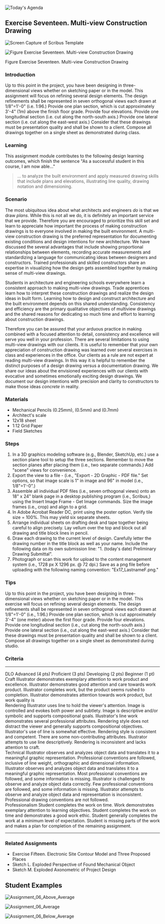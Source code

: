 ![Today's Agenda](images/231002-3_07-1.png)

## Exercise Seventeen. Multi-view Construction Drawing

![Screen Capture of Scribus Template](images/screencap.png)

![Figure Exercise Seventeen. Multi-view Construction Drawing](images/fig17.png)

Figure Exercise Seventeen. Multi-view Construction Drawing

### Introduction

Up to this point in the project, you have been designing in three-dimensional views whether on sketching paper or in the model. This assignment will focus on refining several design elements. The design refinements shall be represented in seven orthogonal views each drawn at 1/8"=1'-0" (i.e. 1:96.) Provide one plan section, which is cut approximately 3'-4" (1m) above the finish floor grade. Provide four elevations. Provide one longitudinal section (i.e. cut along the north-south axis.) Provide one lateral section (i.e. cut along the east-west axis.) Consider that these drawings must be presentation quality and shall be shown to a client. Compose all drawings together on a single sheet as demonstrated during class.

### Learning

This assignment module contributes to the following design learning outcomes, which finish the sentence "As a successful student in this course, I am now able..."

> ... to analyze the built environment and apply measured drawing skills that include plans and elevations, illustrating line quality, drawing notation and dimensioning.

### Scenario

The most ubiquitous idea about what architects and engineers *do* is that we draw *plans*. While this is not all we do, it is definitely an important service that we provide. Therefore you are encouraged to prioritize this skill set and learn to appreciate how important the process of making construction drawings is to everyone involved in making the built environment. A multi-view construction drawing is the preferred representation for documenting existing conditions and design intentions for new architecture. We have discussed the several advantages that include showing proportional relationships between elements, recording accurate measurements and standardizing a language for communicating ideas between designers and constructors. Trained professionals and skilled constructors share an expertise in visualizing how the design gets assembled together by making sense of multi-view drawings.

Students in architecture and engineering schools everywhere learn a consistent approach to making multi-view drawings. Trade apprentices learn how to interpret these construction drawings and realize the design ideas in built form. Learning how to design and construct architecture and the built environment depends on this shared understanding. Consistency and efficiency are the primary qualitative objectives of multiview drawings and the shared reasons for dedicating so much time and effort to learning about construction drawings.

Therefore you can be assured that your arduous practice in making combined with a focused attention to detail, consistency and excellence will serve you well in your profession. There are several limitations to using multi-view drawings with our clients. It is useful to remember that your own appreciation of construction drawing was learned over several exercises in class and experiences in the office. Our clients as a rule are not expert at reading multi-view drawings. In this way it is helpful to remember the distinct purposes of a design drawing versus a documentation drawing. We share our ideas about the envisioned experiences with our clients with evocative and sometimes emotionally exciting design drawings. We document our design intentions with precision and clarity to constructors to make those ideas *concrete* in reality.

### Materials

* Mechanical Pencils (0.25mm), (0.5mm) and (0.7mm)
* Architect's scale
* 12x18 sheet
* 1:12 Grid Paper
* Field Sketches

### Steps

1. In a 3D graphics modeling software (e.g., Blender, SketchUp, etc.) use a section plane tool to setup the three sections. Remember to move the section planes after placing them (i.e., two separate commands.) Add "scene" views for convenience.
1. Export the view to a file - (i.e., "Export - 2D Graphic - PDF file." Set options, so that image scale is 1" in image and 96" in model (i.e., 1/8"=1'-0".)
1. Assemble all individual PDF files (i.e., seven orthogonal views) onto an 18" x 24" blank page in a desktop publishing program (i.e., Scribus,) using the Insert Image Frame - Get Image commands. Size the image frames (i.e., crop) and align to a grid.
1. In Adobe Acrobat Reader DC, print using the poster option. Verify tile size = 100%. This may yield six separate sheets.
1. Arrange individual sheets on drafting desk and tape together being careful to align precisely. Lay vellum over the top and block out all drawing and title block lines in pencil.
1. Draw each drawing to the current level of design. Carefully letter the drawing number in the title block as well as your name. Include the following data on its own submission line: "1.  (today's date) Preliminary Drawing Submittal".
1. Photograph or scan this work for upload to the content management system (i.e., 1728 px X 1296 px. @ 72 dpi.) Save as a png file before uploading with the following naming convention: "Ex17_LastnameF.png."

### Tips

Up to this point in the project, you have been designing in three-dimensional views whether on sketching paper or in the model. This exercise will focus on refining several design elements. The design refinements shall be represented in seven orthogonal views each drawn at 1/8"=1'-0" (i.e., 1:96.) Provide one plan section, which is cut approximately 3'-4" (one meter) above the first floor grade. Provide four elevations. Provide one longitudinal section (i.e., cut along the north-south axis.) Provide one lateral section (i.e., cut along the east-west axis.) Consider that these drawings must be presentation quality and shall be shown to a client. Compose all drawings together on a single sheet as demonstrated during studio.

### Criteria

  ----------------- -------------------------------------------------------------------------------------------------------------------------------------------------------------------------------------------------------------------- -------------------------------------------------------------------------------------------------------------------------------------------------------------------------------------- ----------------------------------------------------------------------------------------------------------------------------------------------------- ------------------------------------------------------------------------------------------------------------------------------------------------ --
  DLO               Advanced (4 pts)                                                                                                                                                                                                     Proficient (3 pts)                                                                                                                                                                     Developing (2 pts)                                                                                                                                    Beginner (1 pt)                                                                                                                                  
  Craft             Illustrator demonstrates exemplary attention to work product and excellence.                                                                                                                                         Illustrator demonstrates good attention and care towards work product.                                                                                                                 Illustrator completes work, but the product seems rushed to completion.                                                                               Illustrator demonstrates attention towards work product, but work quality is                                                                     
  Rendering         Illustrator uses line to hold the viewer\'s attention. Image is controlled and evokes both power and subtlety. Image is descriptive and/or symbolic and supports compositional goals.                                Illustrator\'s line work demonstrates several professional attributes. Rendering style does not distract the viewer and generally supports compositional objectives.                   Illustrator\'s use of line is somewhat effective. Rendering style is consistent and competent. There are some non-contributing attributes.            Illustrator attempts to use line descriptively. Rendering is inconsistent and lacks attention to craft.                                          
  Technical         Illustrator observes and analyzes object data and translates it to a meaningful graphic representation. Professional conventions are followed, inclusive of line weight, orthographic and dimensional information.   Illustrator observes and analyzes object data and translates it to a meaningful graphic representation. Most professional conventions are followed, and some information is missing.   Illustrator is challenged to observe and analyze object data correctly. Few professional conventions are followed, and some information is missing.   Illustrator attempts to observe and analyze object data and representation is inconsistent. Professional drawing conventions are not followed.   
  Professionalism   Student completes the work on time. Work demonstrates exemplary attention to learning objectives.                                                                                                                    Student completes the work on time and demonstrates a good work ethic.                                                                                                                 Student generally completes the work at a minimum level of expectation.                                                                               Student is missing parts of the work and makes a plan for completion of the remaining assignment.                                                
  ----------------- -------------------------------------------------------------------------------------------------------------------------------------------------------------------------------------------------------------------- -------------------------------------------------------------------------------------------------------------------------------------------------------------------------------------- ----------------------------------------------------------------------------------------------------------------------------------------------------- ------------------------------------------------------------------------------------------------------------------------------------------------ --

### Related Assignments

* Exercise Fifteen. Electronic Site Contour Model and Three Proposed Places
* Sketch L. Exploded Perspective of Found Mechanical Object
* Sketch M. Exploded Axonometric of Project Design

## Student Examples

![Assignment_06_Above_Average](images/Assignment_06_Above_Average.png)

![Assignment_06_Average](images/Assignment_06_Average.jpeg)

![Assignment_06_Below_Average](images/Assignment_06_Below_Average.png)

<!-- save for later

## Advanced Orthographic Techniques

Two advanced orthographic techniques we explore are exploded perspective and exploded axonometric drawings. Product designers often make use of exploded assemblies to explain who parts and pieces are assembled. Another use for exploded drawings is do-it-yourself furniture that comes flat-packed (i.e., IKEA.)

Whenever it is important to understand how an assembly is constructed (i.e., conceptual understanding, maintenance or assembly instructions, etc.) it can be helpful to show the components exploded and with connecting diagrammatic lines. Since product designers and manufacturers have found this drawing useful and our clients are familiar with this kind of diagram, then it is natural that architects and engineers use exploded drawings to show how buildings and components are assembled.

Therefore when it is useful to explain how your project's parts and pieces come together in a whole, you will definitely find an exploded three-dimensional diagram helpful. Unless your assembly is too simple or too complex, then this type of drawing is useful. Simple constructs need no deconstruction into parts. Overly complex assemblies may be too difficult to diagram without confusing the viewer. It is also worth noting that animations can serve the functions of exploded *static* drawings. Animations are often developed such that the time variable tracks the order of operations needed to construct architecture. Let's first start with a fixed and suspended view of all the components **exploded**. Exploded axonometrics and perspectives are most useful during the schematic design phase as the project starts to become complex and before it becomes *complicated*.

### Exploded Drawings: Axonometric and Perspective

As you will read in Sketch L. Exploded Perspective of Found Mechanical Object and Sketch M. Exploded Axonometric of Project Design, there are at least two three-dimensional constructs we can use. We have learned that creating an axonometric drawing is sometimes made easier by the use of an isometric template. While we have learned the basics of the perspective method, it can be challenging and time consuming. We instead use an electronic modeling process.  Another method we have not yet learned is making a direct obversation sketch in multiple stages and with the use of tracing paper. The object is drawn and redrawn like peeling back the layers of an onion (i.e., onion-skin paper!) until all the sub components have been mapped. Then the individual layers are shifted in the x-, y- or z-axis to diagram the exploded spatial relationships of one component to another. Since we are using our design for our project, and we have already begun to electronically model it as a part of our design process, then the obvious choice would be to skip using an isometric grid paper, continue developing our perspective view inside the computer as we are working, and then switch to a parallel view to print our project as an exploded axonometric.

## Sketch L. Exploded Perspective of Found Mechanical Object

\<Insert Figure 2.4.1\>

Figure Sketch L. Exploded Perspective of Found Mechanical Object

### Introduction

Para line or perspective drawings may be enhanced when objects are split apart along the vertical and horizontal axes and connected by the use of either dashed lines or light projection lines. The goal of this sketchbook assignment is to make a single drawing that shows individual modular parts that make up an assembly. The drawing should illustrate how the individual modules are grouped together in an assembly. In this sketch find a familiar object (e.g. lamp, piece of furniture, machine, toy, etc.), which has between 15 or 30 parts. Analyze how the object would be disassembled. Construct either a Para line or perspective drawing in an expanded or exploded view. You may have transparency in the elements. The final drawings should be in felt-tip pen on sketchbook paper. Color is optional.

### Learning

This assignment module contributes to the following design learning outcomes, which finish the sentence "As a successful student in this course, I am now able..."

> ... to analyze systems of assembly and construction and diagram an abstract three-dimensional model.

### Scenario

Exploded perspective drawings used to be less common than exploded isometrics due to the challenge of constructing the perspective system manually. With electronic modeling we are given choices on how to best reflect our exploded assembly. In the next two sketch assignments we will gain experience in both methods. For Sketch L. Exploded Perspective of Found Mechanical Object we will use a several overlays of tracing paper and a perspective method from direct observation. Unlike Exercise Five, this time we will both be *constructing* and *deconstructing* our found mechanical object.

An exploded perspective drawing diagrams formal relationships and construction assembly. As such, it implies a fourth dimension of time. It is an imaginary construct. The value of this type of drawing is in the narrative the designer can tell about how the analyzed individual elements are synthesized together into a wholistic system. Since the drawing analyzes and deconstructs an assembly, then some assumptions about hidden elements may be inferred; unless, you are willing to physically decompose the object! In this case, there may be some advantage to selecting an object to analyze that you would be willing to discard when finished.

### Materials

* Sketchbook
* Pen
* Wet or dry color media

### Steps

1. Select a familiar object (e.g. lamp, piece of furniture, machine, toy, etc.), which has between 15 or 30 parts. Analyze how the object would be disassembled.
1. Begin by sketching quick thumbnails in your sketchbook of how you imagine the various pieces are assembled.
1. Tape a piece of transluscent sketch paper to the drawing board and draw a perspective of the main body.
1. Place another piece of sketch paper over the first and draw the next piece. First in the correct place as if you had X-ray vision.
1. Move this *overlay* either down, up or over as you see appropriate.
1. Tear off another piece of overlay paper and repeat the previous step with an additional element of the assembly. Repeat this process until there are several *displaced* tracing overlays on top of each other.
1. When you have completed the decomposition, then trace the overall exploded perspective you imagined. Render with line work and color as you see necessary to keep the parts clear and articulated. Draw dashed connecting lines between elements to show how each is connected.

### Tips

* Tracing paper has a corollary to the digital world. You may enjoy doing this sketch in a raster image editing program. Think of the tracing overlays in the steps above as *layers* in your digital drawing.
* Color serves a function beyond describing materials. It can be used to bring clarity to a busy drawing by grouping like components and color coding them as subsets.

### Criteria

  ----------------- -------------------------------------------------------------------------------------------------------------------------------------------------------------------------------------------------------------------- -------------------------------------------------------------------------------------------------------------------------------------------------------------------------------------- ----------------------------------------------------------------------------------------------------------------------------------------------------- ------------------------------------------------------------------------------------------------------------------------------------------------ --
  DLO               Advanced (4 pts)                                                                                                                                                                                                     Proficient (3 pts)                                                                                                                                                                     Developing (2 pts)                                                                                                                                    Beginner (1 pt)                                                                                                                                  
  Craft             Illustrator demonstrates exemplary attention to work product and excellence.                                                                                                                                         Illustrator demonstrates good attention and care towards work product.                                                                                                                 Illustrator completes work, but the product seems rushed to completion.                                                                               Illustrator demonstrates attention towards work product, but work quality is                                                                     
  Rendering         Illustrator uses line to hold the viewer\'s attention. Image is controlled and evokes both power and subtlety. Image is descriptive and/or symbolic and supports compositional goals.                                Illustrator\'s line work demonstrates several professional attributes. Rendering style does not distract the viewer and generally supports compositional objectives.                   Illustrator\'s use of line is somewhat effective. Rendering style is consistent and competent. There are some non-contributing attributes.            Illustrator attempts to use line descriptively. Rendering is inconsistent and lacks attention to craft.                                          
  Technical         Illustrator observes and analyzes object data and translates it to a meaningful graphic representation. Professional conventions are followed, inclusive of line weight, orthographic and dimensional information.   Illustrator observes and analyzes object data and translates it to a meaningful graphic representation. Most professional conventions are followed, and some information is missing.   Illustrator is challenged to observe and analyze object data correctly. Few professional conventions are followed, and some information is missing.   Illustrator attempts to observe and analyze object data and representation is inconsistent. Professional drawing conventions are not followed.   
  Professionalism   Student completes the work on time. Work demonstrates exemplary attention to learning objectives.                                                                                                                    Student completes the work on time and demonstrates a good work ethic.                                                                                                                 Student generally completes the work at a minimum level of expectation.                                                                               Student is missing parts of the work and makes a plan for completion of the remaining assignment.                                                
  ----------------- -------------------------------------------------------------------------------------------------------------------------------------------------------------------------------------------------------------------- -------------------------------------------------------------------------------------------------------------------------------------------------------------------------------------- ----------------------------------------------------------------------------------------------------------------------------------------------------- ------------------------------------------------------------------------------------------------------------------------------------------------ --

### Related Assignments

* Sketch M. Exploded Axonometric of Project Design

## Sketch M. Exploded Axonometric of Project Design

\<Insert Figure 2.5.1\>

Figure Sketch M. Exploded Axonometric of Project Design

### Introduction

Just as in Sketch L. Exploded Perspective of Found Mechanical Object, we will use an exploded drawing to describe how an assembly of separate systems is constructed. In thi sketch we use what we learned from the found object and apply the lessons to our design project. Analyze your studio project into systems modules. Suggested systems are structural, envelope, roof, etc.) Construct either a Para line or perspective drawing in an expanded or exploded view. You may have transparency in the elements. The final drawings should be in felt-tip pen on sketchbook paper. Color is optional.

### Learning

This assignment module contributes to the following design learning outcomes, which finish the sentence "As a successful student in this course, I am now able..."

> ... to analyze systems of assembly and construction and diagram an abstract three-dimensional model.

### Scenario

Para line is a phrase often associated with specialized three-dimensional diagram drawings. We first encountered a para line 3D drawing in Exercise Five.  Axonometric Projection Contour Model of a Small Guest House. We used an isometric grid to easily measure and construct an image that illustrated three descriptive sides of a guest house. The isometric was an approximation of what our eyes see that also afforded us the advantages of a measured drawing. The exploded isometric is advantageous prior to the electronic modeling phase due to the ease of constructing the drawing. For Sketch M. Exploded Axonometric of Project Design we will again use an isometric grid, and this can be done manually as a hand drawing or automatically in the computer.

### Materials

* Electronic modeling program
* Digital raster image editing program
* Isometric grid or parallel projection mode

### Steps

1. Model your project in the electronic modeling program of your choice (e.g., SketchUp, Blender, etc.)
1. Duplicate the file and set aside the original, because this assignment will be destructive to your model.
1. Taking the advantages of the program such as layering, color-coding and grouping begin to order your project into meaningful building systems.
1. Pull the systems apart for individual systems parallel to all three axes (e.g., x-, y-, and z-axis.)
1. Remember to place line segments that connect the vertices to each other for the reviewer to reassemble your project in the imagination.

### Tips

* The default mode in computer modeling programs is usually perspective mode. This assignment is a parallel projection and isometric presentation. It is useful to work from the beginning in the final isometric mode.
* Electronic image editing programs allow you to more easily include graphic notes and symbols not often available in the electronic modeling program. It can also help to make your drawings look more presentable.

### Criteria

  ----------------- -------------------------------------------------------------------------------------------------------------------------------------------------------------------------------------------------------------------- -------------------------------------------------------------------------------------------------------------------------------------------------------------------------------------- ----------------------------------------------------------------------------------------------------------------------------------------------------- ------------------------------------------------------------------------------------------------------------------------------------------------ --
  DLO               Advanced (4 pts)                                                                                                                                                                                                     Proficient (3 pts)                                                                                                                                                                     Developing (2 pts)                                                                                                                                    Beginner (1 pt)                                                                                                                                  
  Craft             Illustrator demonstrates exemplary attention to work product and excellence.                                                                                                                                         Illustrator demonstrates good attention and care towards work product.                                                                                                                 Illustrator completes work, but the product seems rushed to completion.                                                                               Illustrator demonstrates attention towards work product, but work quality is                                                                     
  Rendering         Illustrator uses line to hold the viewer\'s attention. Image is controlled and evokes both power and subtlety. Image is descriptive and/or symbolic and supports compositional goals.                                Illustrator\'s line work demonstrates several professional attributes. Rendering style does not distract the viewer and generally supports compositional objectives.                   Illustrator\'s use of line is somewhat effective. Rendering style is consistent and competent. There are some non-contributing attributes.            Illustrator attempts to use line descriptively. Rendering is inconsistent and lacks attention to craft.                                          
  Technical         Illustrator observes and analyzes object data and translates it to a meaningful graphic representation. Professional conventions are followed, inclusive of line weight, orthographic and dimensional information.   Illustrator observes and analyzes object data and translates it to a meaningful graphic representation. Most professional conventions are followed, and some information is missing.   Illustrator is challenged to observe and analyze object data correctly. Few professional conventions are followed, and some information is missing.   Illustrator attempts to observe and analyze object data and representation is inconsistent. Professional drawing conventions are not followed.   
  Professionalism   Student completes the work on time. Work demonstrates exemplary attention to learning objectives.                                                                                                                    Student completes the work on time and demonstrates a good work ethic.                                                                                                                 Student generally completes the work at a minimum level of expectation.                                                                               Student is missing parts of the work and makes a plan for completion of the remaining assignment.                                                
  ----------------- -------------------------------------------------------------------------------------------------------------------------------------------------------------------------------------------------------------------- -------------------------------------------------------------------------------------------------------------------------------------------------------------------------------------- ----------------------------------------------------------------------------------------------------------------------------------------------------- ------------------------------------------------------------------------------------------------------------------------------------------------ --


### Related Assignments

* Sketch L. Exploded Perspective of Found Mechanical Object
* Exercise Seventeen. Multi-view Construction Drawing

## References

save for later -->

<!-- save for later

## Student Examples

![Assignment_05_Above_Average](images/Assignment_05_Above_Average.gif)

![Assignment_05_Average](images/Assignment_05_Average.GIF)

![Assignment_05_Below_Average](images/Assignment_05_Below_Average.gif)

save for later -->
